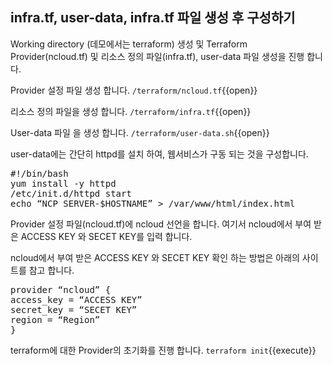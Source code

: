 
## infra.tf, user-data, infra.tf 파일 생성 후 구성하기

Working directory (데모에서는 terraform) 생성 및 Terraform Provider(ncloud.tf) 및 리소스 정의 파일(infra.tf), user-data 파일 생성을 진행 합니다.

Provider 설정 파일 생성 합니다.
`/terraform/ncloud.tf`{{open}}

리소스 정의 파일을 생성 합니다.
`/terraform/infra.tf`{{open}}

User-data 파일 을 생성 합니다.
`/terraform/user-data.sh`{{open}}

user-data에는 간단히 httpd를 설치 하여, 웹서비스가 구동 되는 것을 구성합니다.
<pre class="file" data-filename="user-data.sh" data-target="replace">
#!/bin/bash
yum install -y httpd
/etc/init.d/httpd start
echo “NCP SERVER-$HOSTNAME” > /var/www/html/index.html
</pre>

Provider 설정 파일(ncloud.tf)에 ncloud 선언을 합니다.
여기서 ncloud에서 부여 받은 ACCESS KEY 와 SECET KEY를 입력 합니다.

ncloud에서 부여 받은 ACCESS KEY 와 SECET KEY 확인 하는 방법은 아래의 사이트를 참고 합니다.

<pre class="file" data-filename="ncloud.tf" data-target="replace">
provider “ncloud” {
access_key = “ACCESS KEY”
secret_key = “SECET KEY”
region = “Region”
}
</pre>

terraform에 대한 Provider의 초기화를 진행 합니다.
`terraform init`{{execute}} 
